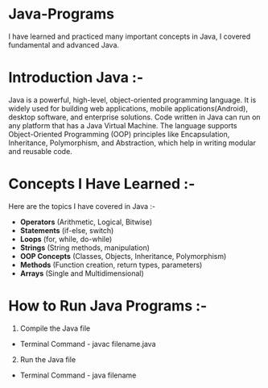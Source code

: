 # Java-Programs
I have learned and practiced many important concepts in Java, I covered fundamental and advanced Java.

# Introduction Java :- 
Java is a powerful, high-level, object-oriented programming language. It is widely used for building web applications, mobile applications(Android), desktop software, and enterprise solutions. Code written in Java can run on any platform that has a Java Virtual Machine.
The language supports Object-Oriented Programming (OOP) principles like Encapsulation, Inheritance, Polymorphism, and Abstraction, which help in writing modular and reusable code.

# Concepts I Have Learned :- 
Here are the topics I have covered in Java :- 
-  **Operators** (Arithmetic, Logical, Bitwise)  
-  **Statements** (if-else, switch)  
-  **Loops** (for, while, do-while)  
-  **Strings** (String methods, manipulation)  
-  **OOP Concepts** (Classes, Objects, Inheritance, Polymorphism)  
-  **Methods** (Function creation, return types, parameters)  
-  **Arrays** (Single and Multidimensional)

# How to Run Java Programs :-
1. Compile the Java file
- Terminal Command - javac filename.java
  
2. Run the Java file
- Terminal Command - java filename


